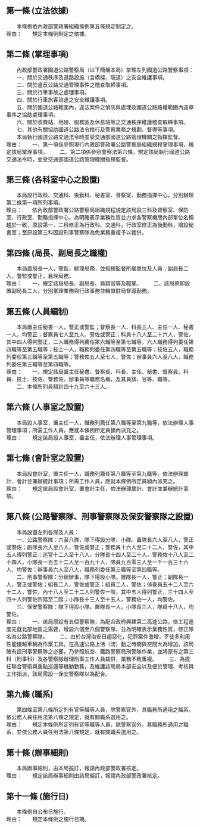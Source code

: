 第一條 (立法依據)
-----------------
　　本條例依內政部警政署組織條例第五條規定制定之。  
理由：　　規定本條例制定之依據。

第二條 (掌理事項)
-----------------
　　內政部警政署國道公路警察局（以下簡稱本局）掌理左列國道公路警察事項：  
　　一、關於交通秩序及道路設施（含橋樑、隧道）之安全維護事項。  
　　二、關於違反公路交通管理事件之稽查取締事項。  
　　三、關於行車事故之處理事項。  
　　四、關於行車旅客貨運之安全維護事項。  
　　五、關於國道公路範圍內，違法案件之偵防與處理及國道公路路權範圍內違章事件之協助處理事項。  
　　六、關於收費站、地磅、服務區及休息站等之交通秩序維護稽查取締事項。  
　　七、其他有關協助國道公路法令推行及警察業務之規劃、督導等事項。  
　　本局執行國道公路交通法令時並受交通部國道公路管理機關之指揮監督。  
理由：　　一、第一項係參照現行內政部警政署公路警察局組織規程掌理事項，規定該局掌理事項。
　　二、第二項係參照警察法第六條，規定該局執行國道公路交通法令時，並受交通部國道公路管理機關指揮監督。

第三條 (各科室中心之設置)
-------------------------
　　本局設行政科、交通科、後勤科、秘書室、督察室、勤務指揮中心，分別辦理第二條第一項所列事項。  
理由：　　依內政部警政署公路警察局組織規程規定該局設三科及督察室、保防室、行政室、勤務指揮中心，為明確表示業務性質並力求各警察機關內部單位名稱趨於一致，原設第一、二科修正為行政科、交通科，行政室修正為後勤科，增設秘書室；至原設第三科因設刑事警察隊為免業務重複予以裁併。

第四條 (局長、副局長之職權)
---------------------------
　　本局置局長一人，警監，綜理局務，並指揮監督所屬單位及人員；副局長二人，警監或警正，襄理局務。  
理由：　　一、規定該局局長、副局長、員額官等及職掌。
　　二、該局原即設置副局長二人，分別掌理業務與行政事務並輪值駐局督導勤務。

第五條 (人員編制)
-----------------
　　本局置主任秘書一人，警正或警監；督察長一人、科長三人、主任一人、秘書一人，均警正；督察員七人至九人、警佐或警正；科員十八人至二十六人，警佐，其中四人得列警正，二人職務得列薦任第六職等至第七職等，六人職務得列委任第四職等至第五職等；技士一人，職務列委任第四職等至第五職等；技佐五人，職務列委任第三職等至第五職等；警務佐五人至七人，警佐；辦事員六人至八人，職務列委任第三職等至第四職等。  
理由：　　一、規定該局置主任秘書、督察長、科長、主任、秘書、督察員、科員、技士、技佐、警務佐、辦事員等職務名稱，及其員額、官等、職等。
　　二、本條所列員額計四十九至六十三人。

第六條 (人事室之設置)
---------------------
　　本局設人事室，置主任一人，職務列薦任第八職等至第九職等，依法辦理人事管理事項；所需工作人員，應就本條例所定員額內派充之。  
理由：　　規定該局設人事室，置主任，依法辦理人事管理事項。

第七條 (會計室之設置)
---------------------
　　本局設會計室，置主任一人，職務列薦任第八職等至第九職等，依法辦理歲計、會計並兼辦統計事項；所需工作人員，應就本條例所定員額內派充之。  
理由：　　規定該局設會計室，置會計主任，依法辦理歲計、會計並兼辦統計事項。

第八條 (公路警察隊、刑事警察隊及保安警察隊之設置)
-------------------------------------------------
　　本局設置左列各隊及人員：  
　　一、公路警察隊：六至八隊，隊下得設分隊、小隊。置隊長六人至八人，警正或警佐；副隊長六人至八人，警佐或警正；警務員十六人至二十二人，警佐，其中五人得列警正；巡官十二人至十八人，分隊長十四人至二十人，警務佐十八人至二十四人，小隊長一百五十二人至一百九十人，隊員九百零三人至一千一百三十六人，均警佐；辦事員六人至八人，職務列委任第三職等至第四職等。  
　　二、刑事警察隊：分組辦事，隊下得設小隊。置隊長一人，警正；副隊長一人，警正或警佐；組長二人，警佐或警正；組員二人，警佐；偵查員五十二人至六十二人，警佐，內十八人至二十二人列警佐一階，其中五人得列警正，三十四人至四十人列警佐四階至二階；小隊長十三人至十五人，警務佐一人，均警佐。  
　　三、保安警察隊：隊下得設小隊。置隊長一人，小隊長三人，隊員十八人，均警佐。  
理由：　　一、該局原設有五個警察隊，為配合政府興建第二高速公路，依工程進度先就北部地區之需要，增設六個至八個警察隊，並為明確表示業務性質，修正隊名為公路警察隊。
　　二、由於台灣治安日趨惡化，犯罪案件激增，歹徒多利用性能優越車輛為作案工具，在高速公路上活（流）動之時間與空間大為增加，該局確有設刑事警察隊之必要，乃參照航空、鐵路警察局刑警隊作業，並將原有之第三科（刑事科）及各警察隊辦理刑事工作人員裁併，業務不致重複。
　　三、為擔任聯合警衛與重點巡邏等機動勤務，及維護該局局本部安全以及便於管理、考核與工作指派，該局需設一保安警察隊以為配合。

第九條 (職系)
-------------
　　第四條至第八條所定列有官等職等人員，除警察官外，其職務所適用之職系，依公務人員任用法第八條之規定，就有關職系選用之。  
理由：　　規定本條例所定列有官等職等人員，除警察官外，其職務所適用之職系，並依公務人員任用法第八條規定，就有關職系選用之。

第十條 (辦事細則)
-----------------
　　本局辦事細則，由本局擬訂，報請內政部警政署核定。  
理由：　　規定該局辦事細則由該局擬訂，報請內政部警政署核定。

第十一條 (施行日)
-----------------
　　本條例自公布日施行。  
理由：　　規定本條例之施行日期。